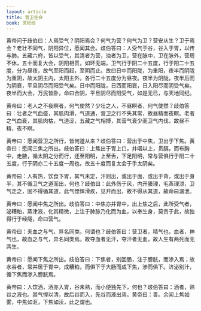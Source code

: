 ```yaml
---
layout: article
title: 营卫生会
book: 灵枢经
---
```


黄帝问于歧伯曰：人焉受气？阴阳焉会？何气为营？何气为卫？营安从生？卫于焉会？老壮不同气，阴阳异位，愿闻其会。歧伯答曰：人受气于谷，谷入于胃，以传与肺，五藏六府，皆以受气，其清者为营，浊者为卫，营在脉中，卫在脉外，营周不休，五十而复大会，阴阳相贯，如环无端，卫气行于阴二十五度，行于阳二十五度，分为昼夜，故气至阳而起，至阴而止。故曰日中而阳陇，为重阳，夜半而阴陇为重阴，故太阴主内，太阳主外，各行二十五度分为昼夜。夜半为阴陇，夜半后而为阴衰，平旦阴尽而阳受气矣。日中而阳陇，日西而阳衰，日入阳尽而阴受气矣。夜半而大会，万民皆卧，命曰合阴，平旦阴尽而阳受气，如是无已，与天地同纪。

黄帝曰：老人之不夜瞑者，何气使然？少壮之人，不昼瞑者，何气使然？歧伯答曰：壮者之气血盛，其肌肉滑，气道通，营卫之行不失其常，故昼精而夜瞑。老者之气血衰，其肌肉枯，气道涩，五藏之气相搏，其营气衰少而卫气内伐，故昼不精，夜不瞑。

黄帝曰：愿闻营卫之所行，皆何道从来？歧伯答曰：营出于中焦，卫出于下焦。黄帝曰：愿闻三焦之所出。歧伯答曰：上焦出于胃上口，并咽以上，贯膈，而布胸中，走腋，循太阴之分而行，还至阳明，上至舌，下足阳明，常与营俱行于阳二十五度，行于阴亦二十五度一周也。故五十度而复太会于手太阴矣。

黄帝曰：人有热，饮食下胃，其气未定，汗则出，或出于面，或出于背，或出于身半，其不循卫气之道而出，何也？歧伯曰：此外伤于风，内开腠理，毛蒸理泄，卫气走之，固不得循其道，此气慓悍滑疾，见开而出，故不得从其道，故命曰漏泄。

黄帝曰：愿闻中焦之所出。歧伯答曰：中焦亦并胃中，出上焦之后，此所受气者，泌糟粕，蒸津液，化其精微，上注于肺脉乃化而为血，以奉生身，莫贵于此，故独得行于经隧，命曰营气。

黄帝曰：夫血之与气，异名同类。何谓也？歧伯答曰：营卫者，精气也，血者，神气也，故血之与气，异名同类焉。故夺血者无汗，夺汗者无血，故人生有两死而无两生。

黄帝曰：愿闻下焦之所出。歧伯答曰：下焦者，别回肠，注于膀胱，而渗入焉；故水谷者，常并居于胃中，成糟粕，而俱下于大肠而成下焦，渗而俱下。济泌别汁，循下焦而渗入膀胱焉。

黄帝曰：人饮酒，酒亦入胃，谷未熟，而小便独先下，何也？歧伯答曰：酒者，熟谷之液也。其气悍以清，故后谷而入，先谷而液出焉。黄帝曰：善。余闻上焦如雾，中焦如沤，下焦如渎，此之谓也。

